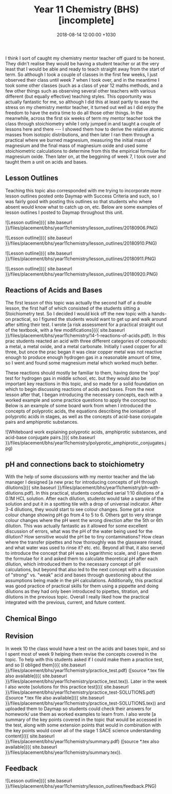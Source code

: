 ﻿---
layout: post
title:  "Year 11 Chemistry (BHS) [incomplete]"
date:   2018-08-14 12:00:00 +1030
categories: MTeach bhsPlacement stage1chemistry s1chem-Topic5-Acids-Bases
---

I think I sort of caught my chemistry mentor teacher off guard to be honest. They didn't realise they would be having a student teacher or at the very least that I would be able and ready to teach straight away from the start of term. So although I took a couple of classes in the first few weeks, I just observed their class until week 7 when I took over, and in the meantime I took some other classes (such as a class of year 12 maths methods, and a few other things such as observing several other teachers with various different (but equally effective) teaching styles. This opportunity was actually fantastic for me, so although I did this at least partly to ease the stress on my chemistry mentor teacher, it turned out well as I did enjoy the freedom to have the extra time to do all those other things. In the meanwhile, across the first six weeks of term my mentor teacher took the class through stoichiometry while I only jumped in and taught a couple of lessons here and there --- I showed them how to derive the relative atomic masses from isotopic distributions, and then later I ran them through a practical where we burned magnesium, measuring the initial mass of magnesium and the final mass of magnesium oxide and used some stoichiometric calculations to determine from this the empirical formulae for magnesium oxide. Then later on, at the beggining of week 7, I took over and taught them a unit on acids and bases.

## Lesson Outlines

Teaching this topic also corresponded with me trying to incorporate more lesson outlines posted onto Daymap with Success Criteria and such, so I was fairly good with posting this outlines so that students who where absent would know what to catch up on, etc. Below are some examples of lesson outlines I posted to Daymap throughout this unit.

![Lesson outline]({{ site.baseurl }}/files/placement/bhs/year11chemistry/lesson_outlines/20180906.PNG)

![Lesson outline]({{ site.baseurl }}/files/placement/bhs/year11chemistry/lesson_outlines/20180910.PNG)

![Lesson outline]({{ site.baseurl }}/files/placement/bhs/year11chemistry/lesson_outlines/20180911.PNG)

![Lesson outline]({{ site.baseurl }}/files/placement/bhs/year11chemistry/lesson_outlines/20180920.PNG)


## Reactions of Acids and Bases

The first lesson of this topic was actually the second half of a double lesson, the first half of which consisted of the students sitting a Stoichiometry test. So I decided I would kick off the new topic with a hands-on practical, so I figured the students would want to get up and walk around after sitting their test. I wrote [a risk assessment for a practical straight out of the textbook, with a few modifications]({{ site.baseurl }}/files/placement/bhs/year11chemistry/14-1-reactions-of-acids.pdf). In this prac students reacted an acid with three different categories of compounds: a metal, a metal oxide, and a metal carbonate. Initially I used copper for all three, but once the prac began it was clear copper metal was not reactive enough to produce enough hydrogen gas in a reasonable amount of time, so I went and found some magnesium metal which worked much better.
 
These reactions should mostly be familiar to them, having done the 'pop' test for hydrogen gas in middle school, etc. but they would also be important key reactions in this topic, and so made for a solid foundation on which to begin discussing reactions of acids and bases. From the next lesson after that, I began introducing the necessary concepts, each with a worked example and some practice questions to apply the concept too. Below is an example of some board work from when I introduced the concepts of polyprotic acids, the equations describing the ionisation of polyprotic acids in stages, as well as the concepts of acid-base conjugate pairs and amphiprotic substances.

![Whiteboard work explaining polyprotic acids, amphiprotic substances, and acid-base conjugate pairs.]({{ site.baseurl }}/files/placement/bhs/year11chemistry/polyprotic_amphiprotic_conjugates.jpg)


## pH and connections back to stoichiometry

With the help of some discussions with my mentor teacher and the lab manager I designed [a new prac for introducing concepts of pH through dilutions]({{ site.baseurl }}/files/placement/bhs/year11chemistry/ph-with-dilutions.pdf). In this practical, students conducted serial 1:10 dilutions of a 0.1M HCL solution. After each dilution, students would take a sample of the solution and put it in a spotting tile with a drop of universal indicator. After 3-4 dilutions, they would start to see colour changes. Some got a nice colour change showing pH go from 4 to 5 to 6. Others got to very strange colour changes where the pH went the wrong direction after the 5th or 6th dilution. This was actually fantastic as it allowed for some excellent discussion of errors, what was the pH of the water being used for the dilution? How sensitive would the pH be to tiny contaminations? How clean where the transfer pipettes and how thoroughly was the glassware rinsed, and what water was used to rinse it? etc. etc. Beyond all that, it also served to introduce the concept that pH was a logarithmic scale, and I gave them the formulae for it and asked them to calculate theoretical pH after each dilution, which introduced them to the necessary concept of pH calculations, but beyond that also led to the next concept with a discussion of "strong" vs. "weak" acid and bases through questioning about the assumptions being made in the pH calculations. Additionally, this practical was good practice of practical skills for them using a pippette and doing dilutions as they had only been introduced to pipettes, titration, and dilutions in the previous topic. Overall I really liked how the practical integrated with the previous, current, and future content.

## Chemical Bingo



## Revision

In week 10 the class would have a test on the acids and bases topic, and so I spent most of week 9 helping them revise the concepts covered in the topic. To help with this students asked if I could make them a practice test, and so [I obliged them]({{ site.baseurl }}/files/placement/bhs/year11chemistry/practice_test.pdf) ([source *.tex file also available]({{ site.baseurl }}/files/placement/bhs/year11chemistry/practice_test.tex)). Later in the week I also wrote [solutions for this practice test]({{ site.baseurl }}/files/placement/bhs/year11chemistry/practice_test-SOLUTIONS.pdf) ([source *.tex file also available]({{ site.baseurl }}/files/placement/bhs/year11chemistry/practice_test-SOLUTIONS.tex)) and uploaded them to Daymap so students could check their answers for homework/ use them as worked examples to learn from. I also wrote [a summary of the key points covered in the topic that would be accessed in the test, along with some extension points that would in combination with the key points would cover all of the stage 1 SACE science understanding content]({{ site.baseurl }}/files/placement/bhs/year11chemistry/summary.pdf) ([source *.tex also available]({{ site.baseurl }}/files/placement/bhs/year11chemistry/summary.tex)).





## Feedback

![Lesson outline]({{ site.baseurl }}/files/placement/bhs/year11chemistry/lesson_outlines/feedback.PNG)









 







